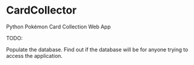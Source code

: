 # CardCollector

Python Pokémon Card Collection Web App

TODO:

Populate the database.  Find out if the database will be for anyone trying to access the application.

